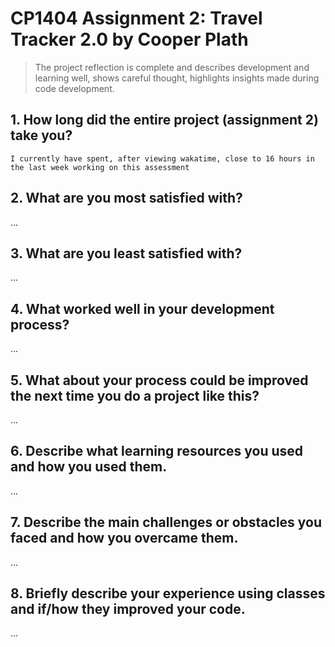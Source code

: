 # CP1404 Assignment 2: Travel Tracker 2.0 by Cooper Plath

> The project reflection is complete and describes development and learning well, shows careful thought, highlights insights made during code development.


## 1. How long did the entire project (assignment 2) take you?
    I currently have spent, after viewing wakatime, close to 16 hours in the last week working on this assessment


## 2. What are you most satisfied with?
...

## 3. What are you least satisfied with?
...

## 4. What worked well in your development process?
...

## 5. What about your process could be improved the next time you do a project like this?
...

## 6. Describe what learning resources you used and how you used them.
...

## 7. Describe the main challenges or obstacles you faced and how you overcame them.
... 

## 8. Briefly describe your experience using classes and if/how they improved your code.
...
